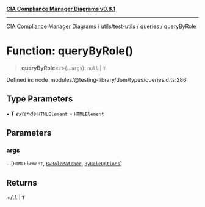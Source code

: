 [**CIA Compliance Manager Diagrams v0.8.1**](../../../../../README.md)

***

[CIA Compliance Manager Diagrams](../../../../../modules.md) / [utils/test-utils](../../../README.md) / [queries](../README.md) / queryByRole

# Function: queryByRole()

> **queryByRole**\<`T`\>(...`args`): `null` \| `T`

Defined in: node\_modules/@testing-library/dom/types/queries.d.ts:286

## Type Parameters

• **T** *extends* `HTMLElement` = `HTMLElement`

## Parameters

### args

...\[`HTMLElement`, [`ByRoleMatcher`](../../../type-aliases/ByRoleMatcher.md), [`ByRoleOptions`](../interfaces/ByRoleOptions.md)\]

## Returns

`null` \| `T`
